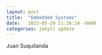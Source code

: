 ```yaml
---
layout: post
title:  "Embedded Systems"
date:   2023-05-29 21:26:14 -0400
categories: jekyll update
---
```


Juan Suquilanda